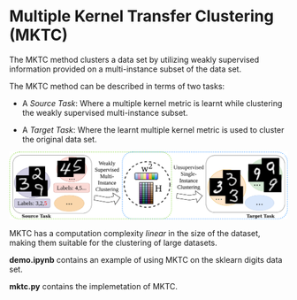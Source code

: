 # Multiple Kernel Transfer Clustering (MKTC)

The MKTC method clusters a data set by utilizing weakly supervised information provided on a multi-instance subset of the data set.

The MKTC method can be described in terms of two tasks:

- A _Source Task_: Where a multiple kernel metric is learnt while clustering the weakly supervised multi-instance subset.

- A _Target Task_: Where the learnt multiple kernel metric is used to cluster the original data set.

![mktc_overview](https://raw.githubusercontent.com/Avisek20/MKTC/master/figs2.png)

MKTC has a computation complexity _linear_ in the size of the dataset, making them suitable for the clustering of large datasets.

**demo.ipynb** contains an example of using MKTC on the sklearn digits data set.

**mktc.py** contains the implemetation of MKTC.

